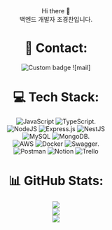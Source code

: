 <center>
Hi there 👋<br>백엔드 개발자 조경찬입니다.

# 📢 Contact:

![Custom badge](https://img.shields.io/endpoint?color=white&label=blog&logo=velog&url=https%3A%2F%2Fvelog.io%2Fwhrod)
![mail]

# 💻 Tech Stack:

![JavaScript](https://img.shields.io/badge/javascript-%23323330.svg?style=flat&logo=javascript&logoColor=%23F7DF1E) ![TypeScript](https://img.shields.io/badge/typescript-%23007ACC.svg?style=flat&logo=typescript&logoColor=white).   
![NodeJS](https://img.shields.io/badge/node.js-6DA55F?style=flat&logo=node.js&logoColor=white) ![Express.js](https://img.shields.io/badge/express.js-%23404d59.svg?style=flat&logo=express&logoColor=%2361DAFB) ![NestJS](https://img.shields.io/badge/nestjs-%23E0234E.svg?style=flat&logo=nestjs&logoColor=white)    
![MySQL](https://img.shields.io/badge/mysql-%2300f.svg?style=flat&logo=mysql&logoColor=white) ![MongoDB](https://img.shields.io/badge/MongoDB-%234ea94b.svg?style=flat&logo=mongodb&logoColor=white).  
![AWS](https://img.shields.io/badge/AWS-%23FF9900.svg?style=flat&logo=amazon-aws&logoColor=white) ![Docker](https://img.shields.io/badge/docker-%230db7ed.svg?style=flat&logo=docker&logoColor=white) ![Swagger](https://img.shields.io/badge/-Swagger-%23Clojure?style=flat&logo=swagger&logoColor=white).   
![Postman](https://img.shields.io/badge/Postman-FF6C37?style=flat&logo=postman&logoColor=white) ![Notion](https://img.shields.io/badge/Notion-%23000000.svg?style=flat&logo=notion&logoColor=white) ![Trello](https://img.shields.io/badge/Trello-%23026AA7.svg?style=flat&logo=Trello&logoColor=white)

# 📊 GitHub Stats:

![](https://github-readme-stats.vercel.app/api?username=whrod&theme=dark&hide_border=true&include_all_commits=false&count_private=true)<br/>
![](https://github-readme-streak-stats.herokuapp.com/?user=whrod&theme=dark&hide_border=true)<br/>
![](https://github-readme-stats.vercel.app/api/top-langs/?username=whrod&theme=dark&hide_border=true&include_all_commits=false&count_private=true&layout=compact)

</center>
<!-- Proudly created with GPRM ( https://gprm.itsvg.in ) -->



<!-- ### Hi there 👋
백엔드 개발자 조경찬입니다.

<!--
**whrod/whrod** is a ✨ _special_ ✨ repository because its `README.md` (this file) appears on your GitHub profile.

Here are some ideas to get you started:

- 🔭 I’m currently working on ...
- 🌱 I’m currently learning ...
- 👯 I’m looking to collaborate on ...
- 🤔 I’m looking for help with ...
- 💬 Ask me about ...
- 📫 How to reach me: ...
- 😄 Pronouns: ...
- ⚡ Fun fact: ...
-->
